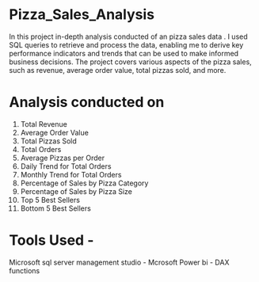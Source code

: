 # Pizza_Sales_Analysis
In this project  in-depth analysis conducted of an pizza sales data . I used SQL queries to retrieve and process the data, enabling me to derive key performance indicators and trends that can be used to make informed business decisions. The project covers various aspects of the pizza sales, such as revenue, average order value, total pizzas sold, and more.

# Analysis conducted on

1. Total Revenue
2. Average Order Value
3. Total Pizzas Sold
4. Total Orders
5. Average Pizzas per Order
6. Daily Trend for Total Orders
7. Monthly Trend for Total Orders
8. Percentage of Sales by Pizza Category
9. Percentage of Sales by Pizza Size
10. Top 5 Best Sellers
11. Bottom 5 Best Sellers

# Tools Used - 
Microsoft sql server management studio  - Mcrosoft Power bi - DAX functions

